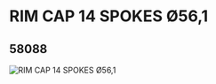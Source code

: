 # RIM CAP 14 SPOKES Ø56,1
## 58088
![RIM CAP 14 SPOKES Ø56,1](https://lc-www-live-s.legocdn.com/media/bricks/5/2/4500915.jpg)
